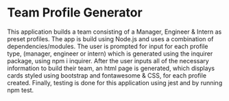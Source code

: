 # Team Profile Generator

This application builds a team consisting of a Manager, Engineer & Intern as preset profiles.  The app is build using Node.js and uses a combination of dependencies/modules.  The user is prompted for input for each profile type, (manager, engineer or intern) which is generated using the inquirer package, using npm i inquirer.  After the user inputs all of the necessary information to build their team, an html page is generated, which displays cards styled using bootstrap and fontawesome & CSS, for each profile created.  Finally, testing is done for this application using jest and by running npm test.  

